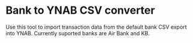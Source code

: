 # Bank to YNAB CSV converter

Use this tool to import transaction data from the default bank CSV export into YNAB. Currently suported banks are Air Bank and KB.
